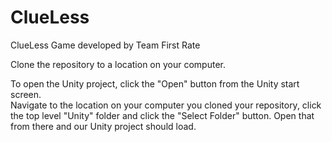 # ClueLess
ClueLess Game developed by Team First Rate

Clone the repository to a location on your computer.  

To open the Unity project, click the "Open" button from the Unity start screen.  
Navigate to the location on your computer you cloned your repository, click the top level "Unity" folder and click the "Select Folder" button.
Open that from there and our Unity project should load.
